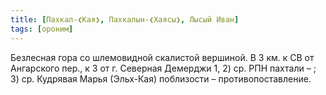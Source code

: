 ```yaml
---
title: [Пахкал-❮Кая❯, Пахкалын-❮Хаясы❯, Лысый Иван]
tags: [ороним]
---
```


Безлесная гора со шлемовидной скалистой вершиной. В 3 км. к СВ от Ангарского
пер., к З от г. Северная Демерджи 1, 2) ср. РПН пахтали – ; 3) ср. Кудрявая
Марья (Эльх-Кая) поблизости – противопоставление.
